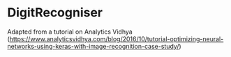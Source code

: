 # DigitRecogniser
Adapted from a tutorial on Analytics Vidhya (https://www.analyticsvidhya.com/blog/2016/10/tutorial-optimizing-neural-networks-using-keras-with-image-recognition-case-study/)
